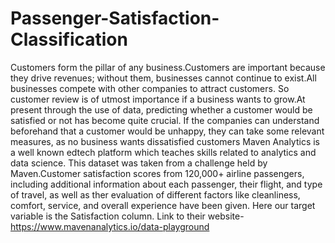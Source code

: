 # Passenger-Satisfaction-Classification
Customers form the pillar of any business.Customers are important because they drive revenues; without them, businesses cannot continue to exist.All businesses compete with other companies to attract customers. So customer review is of utmost importance if a business wants to grow.At present through the use of data, predicting whether a customer would be satisfied or not has become quite crucial. If the companies can understand beforehand that a customer would be unhappy, they can take some relevant measures, as no business wants dissatisfied customers
Maven Analytics is a well known edtech platform which teaches skills related to analytics and data science. This dataset was taken from a challenge held by Maven.Customer satisfaction scores from 120,000+ airline passengers, including additional information about each passenger, their flight, and type of travel, as well as ther evaluation of different factors like cleanliness, comfort, service, and overall experience have been given. Here our target variable is the Satisfaction column. Link to their website-https://www.mavenanalytics.io/data-playground
